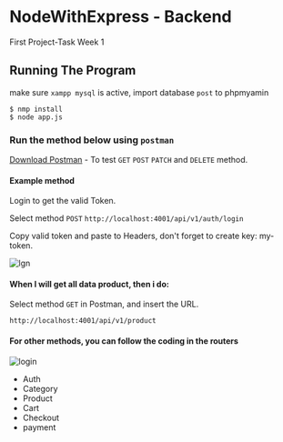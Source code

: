 # NodeWithExpress - Backend
First Project-Task Week 1

## Running The Program
make sure `xampp mysql` is active, 
import database `post` to phpmyamin
```
$ nmp install
$ node app.js
```
### Run the method below using `postman`
[Download Postman](https://www.postman.com/) - To test `GET` `POST` `PATCH` and `DELETE` method.
#### Example method
Login to get the valid Token.

Select method `POST` `http://localhost:4001/api/v1/auth/login`

Copy valid token and paste to Headers, don't forget to create key: my-token.

![lgn](https://user-images.githubusercontent.com/37394664/73808615-228d2a80-4803-11ea-8d5f-245fd6ddae16.png)


#### When I will get all data product, then i do:

Select method `GET` in Postman, and insert the URL.
```
http://localhost:4001/api/v1/product
```

#### For other methods, you can follow the coding in the routers

![login](https://user-images.githubusercontent.com/37394664/73808522-c5917480-4802-11ea-8704-009f02a0cf86.png)

* Auth
* Category
* Product
* Cart
* Checkout
* payment
